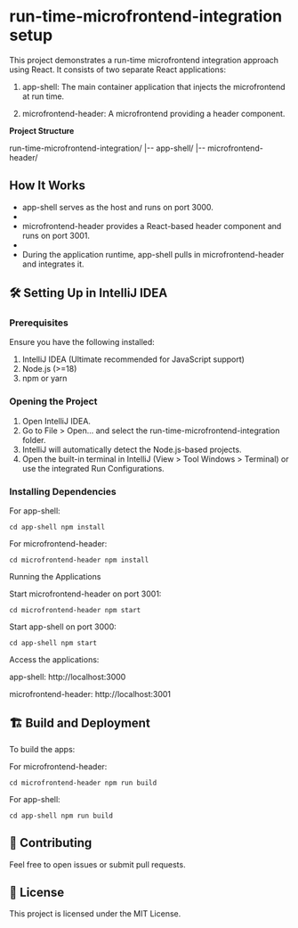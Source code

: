 # run-time-microfrontend-integration setup

This project demonstrates a run-time microfrontend integration approach using React. It consists of two separate React applications:

1. app-shell: The main container application that injects the microfrontend at run time.

2. microfrontend-header: A microfrontend providing a header component.

**Project Structure**

run-time-microfrontend-integration/
|-- app-shell/
|-- microfrontend-header/


## How It Works

* app-shell serves as the host and runs on port 3000.
*
* microfrontend-header provides a React-based header component and runs on port 3001.
*
* During the application runtime, app-shell pulls in microfrontend-header and integrates it.


## 🛠 Setting Up in IntelliJ IDEA

### Prerequisites

Ensure you have the following installed:

1. IntelliJ IDEA (Ultimate recommended for JavaScript support)
2. Node.js (>=18)
3. npm or yarn

### Opening the Project

1. Open IntelliJ IDEA.
2. Go to File > Open... and select the run-time-microfrontend-integration folder.
3. IntelliJ will automatically detect the Node.js-based projects.
4. Open the built-in terminal in IntelliJ (View > Tool Windows > Terminal) or use the integrated Run Configurations.

### Installing Dependencies

For app-shell:

`cd app-shell
npm install`

For microfrontend-header:

`cd microfrontend-header
npm install`

Running the Applications

Start microfrontend-header on port 3001:

`cd microfrontend-header
npm start`

Start app-shell on port 3000:

`cd app-shell
npm start`

Access the applications:

app-shell: http://localhost:3000

microfrontend-header: http://localhost:3001


## 🏗 Build and Deployment

To build the apps:

For microfrontend-header:

`cd microfrontend-header
npm run build`

For app-shell:

`cd app-shell
npm run build`

## 🤝 Contributing

Feel free to open issues or submit pull requests.

## 📜 License

This project is licensed under the MIT License.

